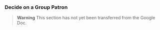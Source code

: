 ### Decide on a Group Patron

> **Warning**
> This section has not yet been transferred from the Google Doc.
